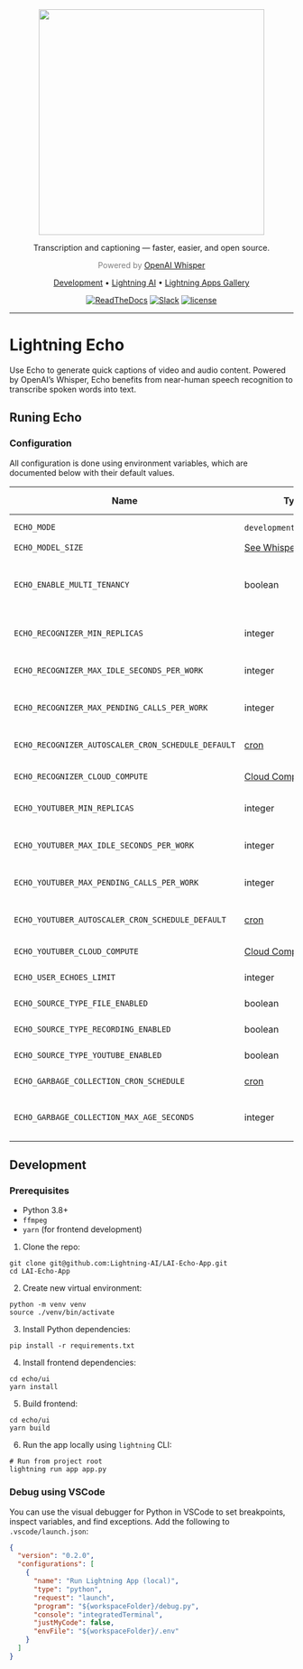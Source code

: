 <div align="center">
    <img src="https://user-images.githubusercontent.com/11700385/193478702-76070aa3-1eec-415b-ab06-110b6c1c1459.svg" width="400px">
    <p>Transcription and captioning — faster, easier, and open source.</p>

<div align="center">

<p align="center" style="color:grey">Powered by <a href="https://openai.com/blog/whisper">OpenAI Whisper</a></p>

<p align="center">
  <a href="#development">Development</a> •
  <a href="https://www.lightning.ai/">Lightning AI</a> •
  <a href="https://lightning.ai/apps">Lightning Apps Gallery</a>
</p>

[![ReadTheDocs](https://readthedocs.org/projects/pytorch-lightning/badge/?version=stable)](https://lightning.ai/lightning-docs/)
[![Slack](https://img.shields.io/badge/slack-chat-green.svg?logo=slack)](https://www.pytorchlightning.ai/community)
[![license](https://img.shields.io/badge/License-Apache%202.0-blue.svg)](https://github.com/Lightning-AI/LAI-Echo-App/blob/main/LICENSE)

</div>
</div>

______________________________________________________________________

# Lightning Echo

Use Echo to generate quick captions of video and audio content. Powered by OpenAI’s Whisper, Echo benefits from near-human speech recognition to transcribe spoken words into text.

## Runing Echo

### Configuration

All configuration is done using environment variables, which are documented below with their default values.

| Name                                               | Type                                                                                      | Default Value | Description                                                                                                                                                                              |
| -------------------------------------------------- | ----------------------------------------------------------------------------------------- | ------------- | ---------------------------------------------------------------------------------------------------------------------------------------------------------------------------------------- |
| `ECHO_MODE`                                        | `development`/`production`                                                                | `production`  | Toggles monitoring and other production-specific features.                                                                                                                               |
| `ECHO_MODEL_SIZE`                                  | [See Whisper Docs](https://github.com/openai/whisper#available-models-and-languages)      | `base`        | The Whisper model to use.                                                                                                                                                                |
| `ECHO_ENABLE_MULTI_TENANCY`                        | boolean                                                                                   | `false`       | If enabled, users will not be able to see Echoes or data created by other users. If disabled, the app treats everyone as the same user so everything is visible to everyone who uses it. |
| `ECHO_RECOGNIZER_MIN_REPLICAS`                     | integer                                                                                   | 1             | Minimum number of speech recognizer Works to keep running at all times, even if they are idle.                                                                                           |
| `ECHO_RECOGNIZER_MAX_IDLE_SECONDS_PER_WORK`        | integer                                                                                   | 120           | Autoscaler will shut down any spare recognizer Works that haven't processed anything after this duration.                                                                                |
| `ECHO_RECOGNIZER_MAX_PENDING_CALLS_PER_WORK`       | integer                                                                                   | 10            | Autoscaler will create a new recognizer Work if any existing recognizer Work has this many pending items to process.                                                                     |
| `ECHO_RECOGNIZER_AUTOSCALER_CRON_SCHEDULE_DEFAULT` | [cron](https://crontab.guru/#*_*_*_*_*)                                                   | `*/5 * * * *` | How often the autoscaler will check to see if recognizer Works need to be scaled up/down                                                                                                 |
| `ECHO_RECOGNIZER_CLOUD_COMPUTE`                    | [Cloud Compute](https://lightning.ai/lightning-docs/core_api/lightning_work/compute.html) | `gpu`         | The instance type each recognizer Work will use when running in the cloud.                                                                                                               |
| `ECHO_YOUTUBER_MIN_REPLICAS`                       | integer                                                                                   | 1             | Minimum number of downloader Works to keep running at all times, even if they are idle.                                                                                                  |
| `ECHO_YOUTUBER_MAX_IDLE_SECONDS_PER_WORK`          | integer                                                                                   | 120           | Autoscaler will shut down any spare downloader Works that haven't processed anything after this duration.                                                                                |
| `ECHO_YOUTUBER_MAX_PENDING_CALLS_PER_WORK`         | integer                                                                                   | 10            | Autoscaler will create a new downloader Work if any existing downloader Work has this many pending items to process.                                                                     |
| `ECHO_YOUTUBER_AUTOSCALER_CRON_SCHEDULE_DEFAULT`   | [cron](https://crontab.guru/#*_*_*_*_*)                                                   | `*/5 * * * *` | How often the autoscaler will check to see if downloader Works need to be scaled up/down                                                                                                 |
| `ECHO_YOUTUBER_CLOUD_COMPUTE`                      | [Cloud Compute](https://lightning.ai/lightning-docs/core_api/lightning_work/compute.html) | `cpu`         | The instance type each downloader Work will use when running in the cloud.                                                                                                               |
| `ECHO_USER_ECHOES_LIMIT`                           | integer                                                                                   | 100           | Maximum number of Echoes that each user can create.                                                                                                                                      |
| `ECHO_SOURCE_TYPE_FILE_ENABLED`                    | boolean                                                                                   | `true`        | Allows Echoes to be created from a local file upload (`.mp3`, `.mp4`, etc)                                                                                                               |
| `ECHO_SOURCE_TYPE_RECORDING_ENABLED`               | boolean                                                                                   | `true`        | Allows Echoes to be recorded with the device microphone using the UI.                                                                                                                    |
| `ECHO_SOURCE_TYPE_YOUTUBE_ENABLED`                 | boolean                                                                                   | `true`        | Allows Echoes to be created by providing the URL to a public YouTube video.                                                                                                              |
| `ECHO_GARBAGE_COLLECTION_CRON_SCHEDULE`            | [cron](https://crontab.guru/#*_*_*_*_*)                                                   | `None`        | How often the garbage collector will check for old Echoes and delete them.                                                                                                               |
| `ECHO_GARBAGE_COLLECTION_MAX_AGE_SECONDS`          | integer                                                                                   | 86400         | Echoes that are older than this will be deleted (if `ECHO_GARBAGE_COLLECTION_MAX_AGE_SECONDS` is set).                                                                                   |

## Development

### Prerequisites

- Python 3.8+
- `ffmpeg`
- `yarn` (for frontend development)

1. Clone the repo:

```
git clone git@github.com:Lightning-AI/LAI-Echo-App.git
cd LAI-Echo-App
```

2. Create new virtual environment:

```
python -m venv venv
source ./venv/bin/activate
```

3. Install Python dependencies:

```
pip install -r requirements.txt
```

4. Install frontend dependencies:

```
cd echo/ui
yarn install
```

5. Build frontend:

```
cd echo/ui
yarn build
```

6. Run the app locally using `lightning` CLI:

```
# Run from project root
lightning run app app.py
```

### Debug using VSCode

You can use the visual debugger for Python in VSCode to set breakpoints, inspect variables, and find exceptions. Add the following to `.vscode/launch.json`:

```json
{
  "version": "0.2.0",
  "configurations": [
    {
      "name": "Run Lightning App (local)",
      "type": "python",
      "request": "launch",
      "program": "${workspaceFolder}/debug.py",
      "console": "integratedTerminal",
      "justMyCode": false,
      "envFile": "${workspaceFolder}/.env"
    }
  ]
}
```
